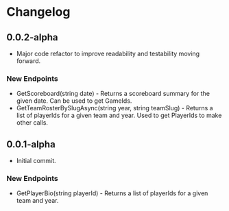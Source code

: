 # Changelog

## 0.0.2-alpha

* Major code refactor to improve readability and testability moving forward.

### New Endpoints

* GetScoreboard(string date) - Returns a scoreboard summary for the given date. Can be used to get GameIds.
* GetTeamRosterBySlugAsync(string year, string teamSlug) - Returns a list of playerIds for a given team and year. Used to get PlayerIds to make other calls.


## 0.0.1-alpha

* Initial commit.

### New Endpoints

* GetPlayerBio(string playerId) - Returns a list of playerIds for a given team and year.
